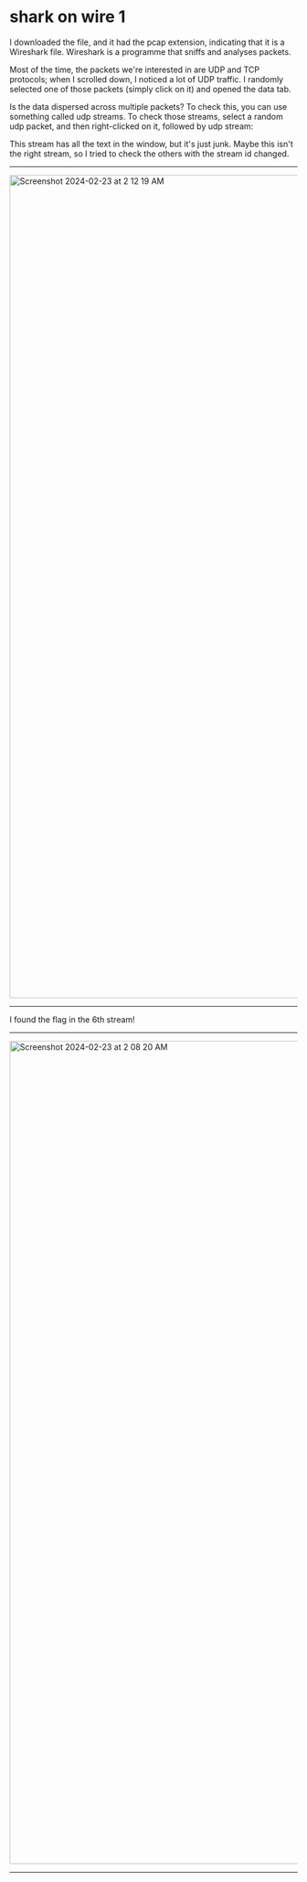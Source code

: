 # shark on wire 1

I downloaded the file, and it had the pcap extension, indicating that it is a Wireshark file. Wireshark is a programme that sniffs and analyses packets.



Most of the time, the packets we're interested in are UDP and TCP protocols; when I scrolled down, I noticed a lot of UDP traffic. I randomly selected one of those packets (simply click on it) and opened the data tab.


Is the data dispersed across multiple packets? To check this, you can use something called udp streams. To check those streams, select a random udp packet, and then right-clicked on it, followed by udp stream:



This stream has all the text in the window, but it's just junk. Maybe this isn't the right stream, so I tried to check the others with the stream id changed.

---

<img width="1440" alt="Screenshot 2024-02-23 at 2 12 19 AM" src="https://github.com/Lynk4/PicoCTF/assets/44930131/291bcb3f-4b2c-45a8-aa56-ba0ae817971d">

---

I found the flag in the 6th stream!

---

<img width="1440" alt="Screenshot 2024-02-23 at 2 08 20 AM" src="https://github.com/Lynk4/PicoCTF/assets/44930131/fc9229a4-8bb6-4b59-b5e7-40b757a0cb17">

---
